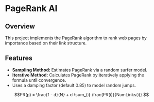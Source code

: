 # PageRank AI

## Overview
This project implements the PageRank algorithm to rank web pages by importance based on their link structure.

## Features
- **Sampling Method:** Estimates PageRank via a random surfer model.
- **Iterative Method:** Calculates PageRank by iteratively applying the formula until convergence.
- Uses a damping factor (default 0.85) to model random jumps.

```math
PR(p) = \frac{1 - d}{N} + d \sum_{i} \frac{PR(i)}{NumLinks(i)}


